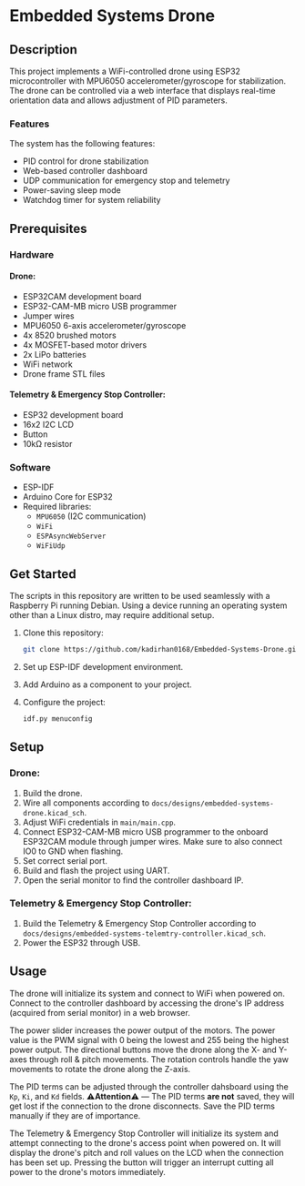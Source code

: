 # Embedded Systems Drone

## Description

This project implements a WiFi-controlled drone using ESP32 microcontroller with MPU6050 accelerometer/gyroscope for stabilization. The drone can be controlled via a web interface that displays real-time orientation data and allows adjustment of PID parameters.

### Features

The system has the following features:

- PID control for drone stabilization
- Web-based controller dashboard
- UDP communication for emergency stop and telemetry
- Power-saving sleep mode
- Watchdog timer for system reliability

## Prerequisites

### Hardware

#### Drone:
- ESP32CAM development board
- ESP32-CAM-MB micro USB programmer
- Jumper wires
- MPU6050 6-axis accelerometer/gyroscope
- 4x 8520 brushed motors
- 4x MOSFET-based motor drivers
- 2x LiPo batteries
- WiFi network
- Drone frame STL files

#### Telemetry & Emergency Stop Controller:
- ESP32 development board
- 16x2 I2C LCD
- Button
- 10kΩ resistor

### Software

- ESP-IDF
- Arduino Core for ESP32
- Required libraries:
  - `MPU6050` (I2C communication)
  - `WiFi`
  - `ESPAsyncWebServer`
  - `WiFiUdp`

## Get Started

The scripts in this repository are written to be used seamlessly with a Raspberry Pi running Debian. Using a device running an operating system other than a Linux distro, may require additional setup.

1. Clone this repository:
   ```bash
   git clone https://github.com/kadirhan0168/Embedded-Systems-Drone.git
   ```
2. Set up ESP-IDF development environment.
3. Add Arduino as a component to your project.
4. Configure the project:

   ```bash
   idf.py menuconfig
   ```

## Setup

### Drone:

1. Build the drone.
2. Wire all components according to `docs/designs/embedded-systems-drone.kicad_sch`.
3. Adjust WiFi credentials in `main/main.cpp`.
4. Connect ESP32-CAM-MB micro USB programmer to the onboard ESP32CAM module through jumper wires. Make sure to also connect IO0 to GND when flashing.
5. Set correct serial port.
6. Build and flash the project using UART.
7. Open the serial monitor to find the controller dashboard IP.

### Telemetry & Emergency Stop Controller:

1. Build the Telemetry & Emergency Stop Controller according to `docs/designs/embedded-systems-telemtry-controller.kicad_sch`.
2. Power the ESP32 through USB.

## Usage

The drone will initialize its system and connect to WiFi when powered on. Connect to the controller dashboard by accessing the drone's IP address (acquired from serial monitor) in a web browser. 

The power slider increases the power output of the motors. The power value is the PWM signal with 0 being the lowest and 255 being the highest power output. The directional buttons move the drone along the X- and Y-axes through roll & pitch movements. The rotation controls handle the yaw movements to rotate the drone along the Z-axis.

The PID terms can be adjusted through the controller dahsboard using the `Kp`, `Ki`, and `Kd` fields. :warning:**Attention**:warning: — The PID terms **are not** saved, they will get lost if the connection to the drone disconnects. Save the PID terms manually if they are of importance.

The Telemetry & Emergency Stop Controller will initialize its system and attempt connecting to the drone's access point when powered on. It will display the drone's pitch and roll values on the LCD when the connection has been set up. Pressing the button will trigger an interrupt cutting all power to the drone's motors immediately.